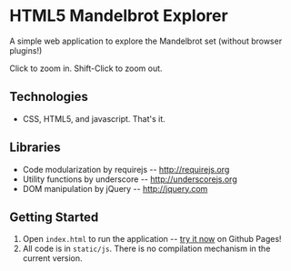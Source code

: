 HTML5 Mandelbrot Explorer
=============
A simple web application to explore the Mandelbrot set (without browser plugins!)

Click to zoom in.
Shift-Click to zoom out.

Technologies
------------
* CSS, HTML5, and javascript. That's it.

Libraries
---------
* Code modularization by requirejs -- http://requirejs.org
* Utility functions by underscore -- http://underscorejs.org
* DOM manipulation by jQuery -- http://jquery.com

Getting Started
---------------

1. Open `index.html` to run the application -- [try it now](https://nentuaby.github.io/mandelbrot/index.html) on Github Pages!
2. All code is in `static/js`. There is no compilation mechanism in the current version.
